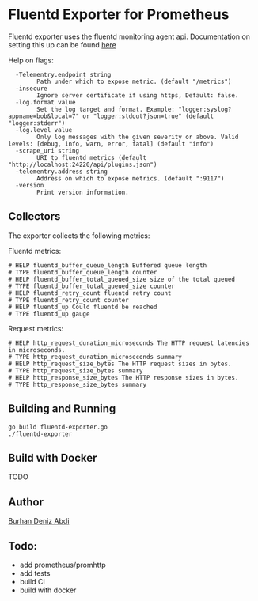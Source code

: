 # Fluentd Exporter for Prometheus

Fluentd exporter uses the fluentd monitoring agent api. Documentation on setting this up can be found [here](https://docs.fluentd.org/v0.12/articles/monitoring)

Help on flags:
```
  -Telementry.endpoint string
    	Path under which to expose metric. (default "/metrics")
  -insecure
    	Ignore server certificate if using https, Default: false.
  -log.format value
    	Set the log target and format. Example: "logger:syslog?appname=bob&local=7" or "logger:stdout?json=true" (default "logger:stderr")
  -log.level value
    	Only log messages with the given severity or above. Valid levels: [debug, info, warn, error, fatal] (default "info")
  -scrape_uri string
    	URI to fluentd metrics (default "http://localhost:24220/api/plugins.json")
  -telementry.address string
    	Address on which to expose metrics. (default ":9117")
  -version
    	Print version information.
```

## Collectors
The exporter collects the following metrics:

Fluentd metrics:
```
# HELP fluentd_buffer_queue_length Buffered queue length
# TYPE fluentd_buffer_queue_length counter
# HELP fluentd_buffer_total_queued_size size of the total queued
# TYPE fluentd_buffer_total_queued_size counter
# HELP fluentd_retry_count fluentd retry count
# TYPE fluentd_retry_count counter
# HELP fluentd_up Could fluentd be reached
# TYPE fluentd_up gauge
```

Request metrics:

```
# HELP http_request_duration_microseconds The HTTP request latencies in microseconds.
# TYPE http_request_duration_microseconds summary
# HELP http_request_size_bytes The HTTP request sizes in bytes.
# TYPE http_request_size_bytes summary
# HELP http_response_size_bytes The HTTP response sizes in bytes.
# TYPE http_response_size_bytes summary
```

## Building and Running
```
go build fluentd-exporter.go
./fluentd-exporter
```

## Build with Docker
TODO

## Author
[Burhan Deniz Abdi](http://www.burhan.io/)

## Todo:
- add prometheus/promhttp
- add tests
- build CI
- build with docker
